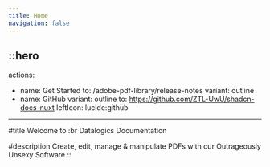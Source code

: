 ```yaml
---
title: Home
navigation: false
---
```


::hero
---
actions:
  - name: Get Started
    to: /adobe-pdf-library/release-notes
    variant: outline
  - name: GitHub
    variant: outline
    to: https://github.com/ZTL-UwU/shadcn-docs-nuxt
    leftIcon: lucide:github
---
#title
Welcome to :br Datalogics Documentation

#description
Create, edit, manage & manipulate PDFs with our Outrageously Unsexy Software
::
